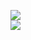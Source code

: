 [![](https://img.shields.io/badge/Made%20With-Github%20Spray-lightgrey.svg?style=for-the-badge&logo=github)](https://github.com/Annihil/github-spray#16140)  
[![](https://i.imgur.com/2DrTn0Z.gif)](https://github.com/Annihil/github-spray)